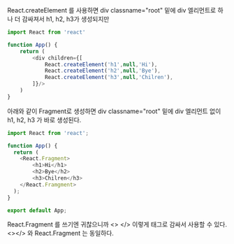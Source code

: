 
React.createElement 를 사용하면 div classname="root" 밑에 div 엘리먼트로 하나 더 감싸져서 h1, h2, h3가 생성되지만
```javascript
import React from 'react'

function App() {
	return (
		<div children={[
			React.createElement('h1',null,'Hi'),
			React.createElement('h2',null,'Bye'),
			React.createElement('h3',null,'Chilren'),
		]}/>
	)
}
```


아래와 같이 Fragment로 생성하면 div classname="root" 밑에 div 엘리먼트 없이 h1, h2, h3 가 바로 생성된다.

```javascript
import React from 'react';

function App() {
  return (
    <React.Fragment>
	    <h1>Hi</h1>
	    <h2>Bye</h2>
	    <h3>Chilren</h3>
    </React.Framgment>
  );
}

export default App;
```

React.Fragment 를 쓰기엔 귀찮으니까 <> </> 이렇게 태그로 감싸서 사용할 수 있다.
<></> 와 React.Fragment 는 동일하다.
